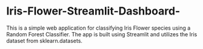 # Iris-Flower-Streamlit-Dashboard-
This is a simple web application for classifying Iris Flower species using a Random Forest Classifier. The app is built using Streamlit and utilizes the Iris dataset from sklearn.datasets.
